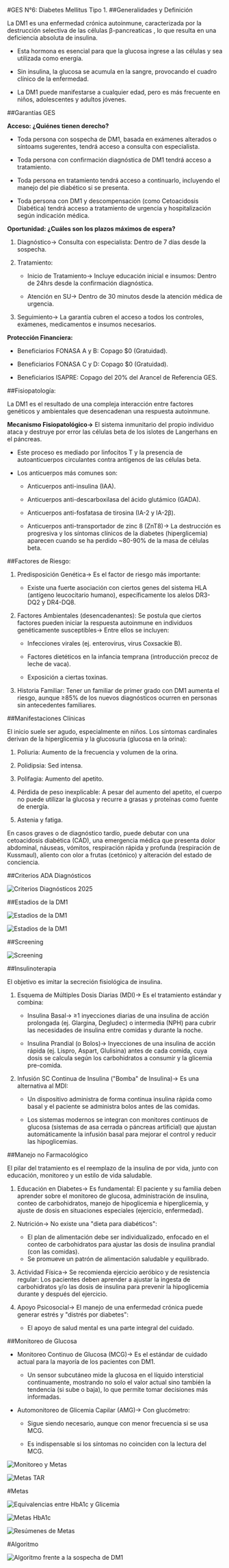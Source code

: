 #GES N°6: Diabetes Mellitus Tipo 1.
##Generalidades y Definición

La DM1 es una enfermedad crónica autoinmune, caracterizada por la destrucción selectiva de las células β-pancreaticas , lo que resulta en una deficiencia absoluta de insulina.

* Esta hormona es esencial para que la glucosa ingrese a las células y sea utilizada como energía.

* Sin insulina, la glucosa se acumula en la sangre, provocando el cuadro clínico de la enfermedad.

* La DM1 puede manifestarse a cualquier edad, pero es más frecuente en niños, adolescentes y adultos jóvenes.

##Garantías GES

**Acceso: ¿Quiénes tienen derecho?**

* Toda persona con sospecha de DM1, basada en exámenes alterados o síntoams sugerentes, tendrá acceso a consulta con especialista.

* Toda persona con confirmación diagnóstica de DM1 tendrá acceso a tratamiento.

* Toda persona en tratamiento tendrá acceso a continuarlo, incluyendo el manejo del pie diabético si se presenta.

* Toda persona con DM1 y descompensación (como Cetoacidosis Diabética) tendrá acceso a tratamiento de urgencia y hospitalización según indicación médica.

**Oportunidad: ¿Cuáles son los plazos máximos de espera?**

1. Diagnóstico→ Consulta con especialista: Dentro de 7 días desde la sospecha.

2. Tratamiento:
	
	* Inicio de Tratamiento→ Incluye educación inicial e insumos: Dentro de 24hrs desde la confirmación diagnóstica.

	* Atención en SU→ Dentro de 30 minutos desde la atención médica de urgencia.

3. Seguimiento→ La garantía cubren el acceso a todos los controles, exámenes, medicamentos e insumos necesarios.

**Protección Financiera:**

* Beneficiarios FONASA A y B: Copago $0 (Gratuidad).

* Beneficiarios FONASA C y D: Copago $0 (Gratuidad).

* Beneficiarios ISAPRE: Copago del 20% del Arancel de Referencia GES.
	
##Fisiopatología:

La DM1 es el resultado de una compleja interacción entre factores genéticos y ambientales que desencadenan una respuesta autoinmune.
 
**Mecanismo Fisiopatológico→** El sistema inmunitario del propio individuo ataca y destruye por error las células beta de los islotes de Langerhans en el páncreas. 

* Este proceso es mediado por linfocitos T y la presencia de autoanticuerpos circulantes contra antígenos de las células beta. 

* Los anticuerpos más comunes son:

	* Anticuerpos anti-insulina (IAA).
	 
	* Anticuerpos anti-descarboxilasa del ácido glutámico (GADA).
	 
	* Anticuerpos anti-fosfatasa de tirosina (IA-2 y IA-2β).
	 
	* Anticuerpos anti-transportador de zinc 8 (ZnT8)→ La destrucción es progresiva y los síntomas clínicos de la diabetes (hiperglicemia) aparecen cuando se ha perdido ~80-90% de la masa de células beta.
	 
##Factores de Riesgo:

1. Predisposición Genética→ Es el factor de riesgo más importante:

	* Existe una fuerte asociación con ciertos genes del sistema HLA (antígeno leucocitario humano), específicamente los alelos DR3-DQ2 y DR4-DQ8.
 
2. Factores Ambientales (desencadenantes): Se postula que ciertos factores pueden iniciar la respuesta autoinmune en individuos genéticamente susceptibles→ Entre ellos se incluyen:
		
	* Infecciones virales (ej. enterovirus, virus Coxsackie B).
		
	* Factores dietéticos en la infancia temprana (introducción precoz de leche de vaca).
 
	* Exposición a ciertas toxinas.

3. Historia Familiar: Tener un familiar de primer grado con DM1 aumenta el riesgo, aunque ≥85% de los nuevos diagnósticos ocurren en personas sin antecedentes familiares. 

##Manifestaciones Clínicas

El inicio suele ser agudo, especialmente en niños. Los síntomas cardinales derivan de la hiperglicemia y la glucosuria (glucosa en la orina):
 
1. Poliuria: Aumento de la frecuencia y volumen de la orina.
 
2. Polidipsia: Sed intensa.

3. Polifagia: Aumento del apetito.
 
4. Pérdida de peso inexplicable: A pesar del aumento del apetito, el cuerpo no puede utilizar la glucosa y recurre a grasas y proteínas como fuente de energía.

5. Astenia y fatiga.

En casos graves o de diagnóstico tardío, puede debutar con una cetoacidosis diabética (CAD), una emergencia médica que presenta dolor abdominal, náuseas, vómitos, respiración rápida y profunda (respiración de Kussmaul), aliento con olor a frutas (cetónico) y alteración del estado de conciencia.


##Criterios ADA Diagnósticos

![Criterios Diagnósticos 2025](../imagenes/ges06/CriteriosADA.JPG) 

##Estadios de la DM1

![Estadios de la DM1](../imagenes/ges06/Estadiosdm1.png)

![Estadios de la DM1](../imagenes/ges06/EstadiosADA.JPG)

##Screening

![Screening](../imagenes/ges06/Screening.JPG)

##Insulinoterapia

El objetivo es imitar la secreción fisiológica de insulina.

1. Esquema de Múltiples Dosis Diarias (MDI)→ Es el tratamiento estándar y combina:
 
	* Insulina Basal→ ≥1 inyecciones diarias de una insulina de acción prolongada (ej. Glargina, Degludec) o intermedia (NPH) para cubrir las necesidades de insulina entre comidas y durante la noche.

	* Insulina Prandial (o Bolos)→ Inyecciones de una insulina de acción rápida (ej. Lispro, Aspart, Glulisina) antes de cada comida, cuya dosis se calcula según los carbohidratos a consumir y la glicemia pre-comida.

2. Infusión SC Continua de Insulina ("Bomba" de Insulina)→ Es una alternativa al MDI:

	* Un dispositivo administra de forma continua insulina rápida como basal y el paciente se administra bolos antes de las comidas. 

	* Los sistemas modernos se integran con monitores continuos de glucosa (sistemas de asa cerrada o páncreas artificial) que ajustan automáticamente la infusión basal para mejorar el control y reducir las hipoglicemias.
	
##Manejo no Farmacológico

El pilar del tratamiento es el reemplazo de la insulina de por vida, junto con educación, monitoreo y un estilo de vida saludable.

1. Educación en Diabetes→ Es fundamental: El paciente y su familia deben aprender sobre el monitoreo de glucosa, administración de insulina, conteo de carbohidratos, manejo de hipoglicemia e hiperglicemia, y ajuste de dosis en situaciones especiales (ejercicio, enfermedad).
 
2. Nutrición→ No existe una "dieta para diabéticos": 

	* El plan de alimentación debe ser individualizado, enfocado en el conteo de carbohidratos para ajustar las dosis de insulina prandial (con las comidas). 
	* Se promueve un patrón de alimentación saludable y equilibrado.
3. Actividad Física→ Se recomienda ejercicio aeróbico y de resistencia regular: Los pacientes deben aprender a ajustar la ingesta de carbohidratos y/o las dosis de insulina para prevenir la hipoglicemia durante y después del ejercicio.

4. Apoyo Psicosocial→ El manejo de una enfermedad crónica puede generar estrés y "distrés por diabetes":

	* El apoyo de salud mental es una parte integral del cuidado.

##Monitoreo de Glucosa

* Monitoreo Continuo de Glucosa (MCG)→ Es el estándar de cuidado actual para la mayoría de los pacientes con DM1. 

	* Un sensor subcutáneo mide la glucosa en el líquido intersticial continuamente, mostrando no solo el valor actual sino también la tendencia (si sube o baja), lo que permite tomar decisiones más informadas.
 
* Automonitoreo de Glicemia Capilar (AMG)→ Con glucómetro:

	* Sigue siendo necesario, aunque con menor frecuencia si se usa MCG. 
	
	* Es indispensable si los síntomas no coinciden con la lectura del MCG.
	
![Monitoreo y Metas](../imagenes/ges06/Monitoreo1.JPG.png)

![Metas TAR](../imagenes/ges06/Goals1.JPG)

#Metas

![Equivalencias entre HbA1c y Glicemia](../imagenes/ges06/Equivalente.JPG)

![Metas HbA1c](../imagenes/ges06/Goals2.png)

![Resúmenes de Metas](../imagenes/ges06/Goals3.JPG)

#Algoritmo

![Algoritmo frente a la sospecha de DM1](../imagenes/ges06/Algoritmo1.png)

